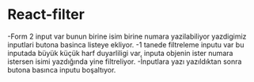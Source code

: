 # React-filter
-Form 2 input var bunun birine isim birine numara yazilabiliyor
yazdigimiz inputlari butona basinca listeye ekliyor.
-1 tanede filtreleme inputu var bu inputada büyük küçük harf duyarliligi var,
inputa objenin ister numara istersen isimi yazdığında yine filtreliyor.
-İnputlara yazı yazıldıktan sonra butona basınca inputu boşaltıyor.
